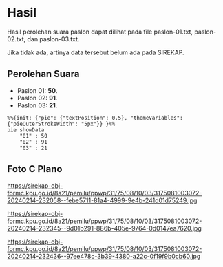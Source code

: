 # Hasil

Hasil perolehan suara paslon dapat dilihat pada file paslon-01.txt, paslon-02.txt, dan paslon-03.txt.

Jika tidak ada, artinya data tersebut belum ada pada SIREKAP.

## Perolehan Suara

 * Paslon 01: **50**.
 * Paslon 02: **91**.
 * Paslon 03: **21**.

```mermaid
%%{init: {"pie": {"textPosition": 0.5}, "themeVariables": {"pieOuterStrokeWidth": "5px"}} }%%
pie showData
    "01" : 50
    "02" : 91
    "03" : 21
```
## Foto C Plano

https://sirekap-obj-formc.kpu.go.id/8a21/pemilu/ppwp/31/75/08/10/03/3175081003072-20240214-232058--febe5711-81a4-4999-9e4b-241d01d75249.jpg

https://sirekap-obj-formc.kpu.go.id/8a21/pemilu/ppwp/31/75/08/10/03/3175081003072-20240214-232345--9d01b291-886b-405e-9764-0d0147ea7620.jpg

https://sirekap-obj-formc.kpu.go.id/8a21/pemilu/ppwp/31/75/08/10/03/3175081003072-20240214-232436--97ee478c-3b39-4380-a22c-0f19f9b0cb60.jpg
